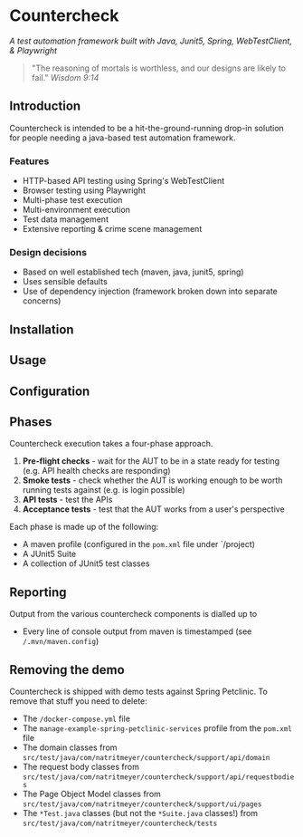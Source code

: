 # Countercheck
_A test automation framework built with Java, Junit5, Spring, WebTestClient, & Playwright_

> "The reasoning of mortals is worthless, and our designs are likely to fail."
> _Wisdom 9:14_

## Introduction

Countercheck is intended to be a hit-the-ground-running drop-in solution for people needing a java-based test automation framework.

### Features

* HTTP-based API testing using Spring's WebTestClient
* Browser testing using Playwright
* Multi-phase test execution
* Multi-environment execution
* Test data management
* Extensive reporting & crime scene management

### Design decisions

* Based on well established tech (maven, java, junit5, spring)
* Uses sensible defaults
* Use of dependency injection (framework broken down into separate concerns)

## Installation

## Usage

## Configuration

###

## Phases

Countercheck execution takes a four-phase approach.

1. **Pre-flight checks** - wait for the AUT to be in a state ready for testing (e.g. API health checks are responding)
2. **Smoke tests** - check whether the AUT is working enough to be worth running tests against (e.g. is login possible)
3. **API tests** - test the APIs
4. **Acceptance tests** - test that the AUT works from a user's perspective

Each phase is made up of the following:

* A maven profile (configured in the `pom.xml` file under `/project)
* A JUnit5 Suite
* A collection of JUnit5 test classes

## Reporting

Output from the various countercheck components is dialled up to

* Every line of console output from maven is timestamped (see `/.mvn/maven.config`)

## Removing the demo

Countercheck is shipped with demo tests against Spring Petclinic. To remove that stuff you need to delete:

* The `/docker-compose.yml` file
* The `manage-example-spring-petclinic-services` profile from the `pom.xml` file
* The domain classes from `src/test/java/com/natritmeyer/countercheck/support/api/domain`
* The request body classes from `src/test/java/com/natritmeyer/countercheck/support/api/requestbodies`
* The Page Object Model classes from `src/test/java/com/natritmeyer/countercheck/support/ui/pages`
* The `*Test.java` classes (but not the `*Suite.java` classes!) from `src/test/java/com/natritmeyer/countercheck/tests`
